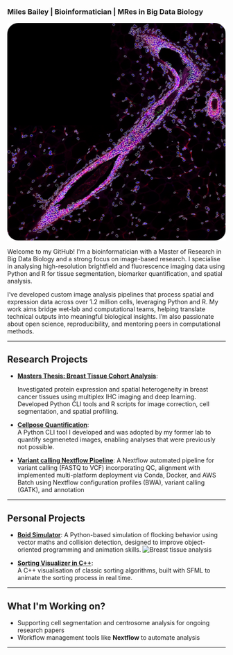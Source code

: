 ### Miles Bailey | Bioinformatician | MRes in Big Data Biology
<!-- <img src="assets\MRes-Image.png" alt="Breast tissue analysis" style="float: right; width: 512px; margin-left: 15px; margin-bottom: 5px;">  -->
<img src="assets/MRes-Image.png" alt="Breast tissue analysis" width="512">


Welcome to my GitHub! I'm a bioinformatician with a Master of Research in Big Data Biology and a strong focus on image-based research. I specialise in analysing high-resolution brightfield and fluorescence imaging data using Python and R for tissue segmentation, biomarker quantification, and spatial analysis.

I’ve developed custom image analysis pipelines that process spatial and expression data across over 1.2 million cells, leveraging Python and R. My work aims bridge wet-lab and computational teams, helping translate technical outputs into meaningful biological insights. I’m also passionate about open science, reproducibility, and mentoring peers in computational methods.

---

## Research Projects
- **[Masters Thesis: Breast Tissue Cohort Analysis](https://github.com/milesbailey121/MRes-Dissertation)**:  
 
  Investigated protein expression and spatial heterogeneity in breast cancer tissues using multiplex IHC imaging and deep learning. Developed Python CLI tools and R scripts for image correction, cell segmentation, and spatial profiling.
- **[Cellpose Quantification](https://github.com/milesbailey121/cellpose-quantification)**:  
  A Python CLI tool I developed and was adopted by my former lab to quantify segmeneted images, enabling analyses that were previously not possible.

- **[Variant calling Nextflow Pipeline](https://github.com/milesbailey121/variant-calling-workflow)**:
  A Nextflow automated pipeline for variant calling (FASTQ to VCF) incorporating QC, alignment with implemented multi-platform deployment via Conda, Docker, and AWS Batch using Nextflow configuration profiles (BWA), variant calling (GATK), and annotation
---
<!-- <img src="assets\simulation.gif" alt="Boid Simulator" 
     style="float: right; 
            width: 320px;
            margin-left: 15px; 
            margin-bottom: 5px;
            border-radius: 16px; /* Adjust for more/less rounding */
            object-fit: cover;
            box-shadow: 0 4px 8px rgba(0,0,0,0.1); 
            border: 1px solid #eaeaea;">  -->

## Personal Projects
- **[Boid Simulator](https://github.com/milesbailey121/boid-simulator)**:
  A Python-based simulation of flocking behavior using vector maths and collision detection, designed to improve object-oriented programming and animation skills.
  <img src="assets/simulation.gif" alt="Breast tissue analysis" width="420">

- **[Sorting Visualizer in C++](https://github.com/milesbailey121/sorting-visualiser)**:  
  A C++ visualisation of classic sorting algorithms, built with SFML to animate the sorting process in real time.
---
## What I'm Working on?  
- Supporting cell segmentation and centrosome analysis for ongoing research papers
- Workflow management tools like **Nextflow** to automate analysis
---


